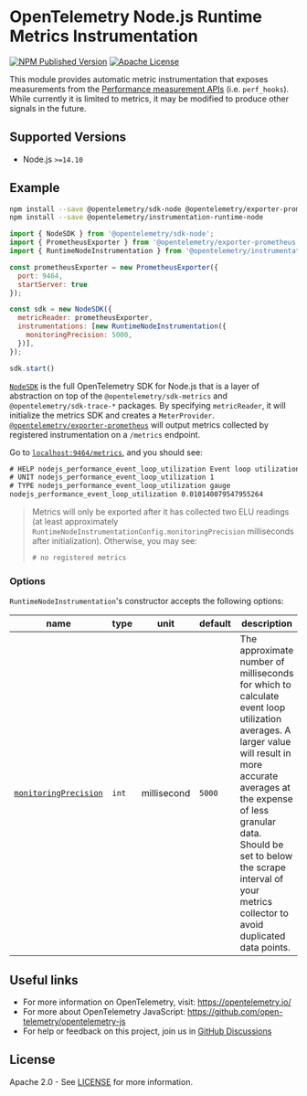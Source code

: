 # OpenTelemetry Node.js Runtime Metrics Instrumentation

[![NPM Published Version][npm-img]][npm-url]
[![Apache License][license-image]][license-image]

This module provides automatic metric instrumentation that exposes measurements from the [Performance measurement APIs](https://nodejs.org/api/perf_hooks.html) (i.e. `perf_hooks`).
While currently it is limited to metrics, it may be modified to produce other signals in the future.

## Supported Versions

- Node.js `>=14.10`

<!-- - 14.6.0 - this package uses _private properties_ -->

## Example

```bash
npm install --save @opentelemetry/sdk-node @opentelemetry/exporter-prometheus
npm install --save @opentelemetry/instrumentation-runtime-node
```

```js
import { NodeSDK } from '@opentelemetry/sdk-node';
import { PrometheusExporter } from '@opentelemetry/exporter-prometheus';
import { RuntimeNodeInstrumentation } from '@opentelemetry/instrumentation-runtime-node';

const prometheusExporter = new PrometheusExporter({
  port: 9464,
  startServer: true
});

const sdk = new NodeSDK({
  metricReader: prometheusExporter,
  instrumentations: [new RuntimeNodeInstrumentation({
    monitoringPrecision: 5000,
  })],
});

sdk.start()
```

[`NodeSDK`](https://www.npmjs.com/package/@opentelemetry/sdk-node) is the full OpenTelemetry SDK for Node.js that is a layer of abstraction on top of the `@opentelemetry/sdk-metrics` and `@opentelemetry/sdk-trace-*` packages. By specifying `metricReader`, it will initialize the metrics SDK and creates a `MeterProvider`. [`@opentelemetry/exporter-prometheus`](https://www.npmjs.com/package/@opentelemetry/exporter-prometheus) will output metrics collected by registered instrumentation on a `/metrics` endpoint.

Go to [`localhost:9464/metrics`](http://localhost:9464/metrics), and you should see:

```txt
# HELP nodejs_performance_event_loop_utilization Event loop utilization
# UNIT nodejs_performance_event_loop_utilization 1
# TYPE nodejs_performance_event_loop_utilization gauge
nodejs_performance_event_loop_utilization 0.010140079547955264
```

> Metrics will only be exported after it has collected two ELU readings (at least approximately `RuntimeNodeInstrumentationConfig.monitoringPrecision` milliseconds after initialization). Otherwise, you may see:
>
> ```txt
> # no registered metrics
> ```

### Options

`RuntimeNodeInstrumentation`'s constructor accepts the following options:

| name | type | unit | default | description |
|---|---|---|---|---|
| [`monitoringPrecision`](./src/types.ts#L25) | `int` | millisecond | `5000` | The approximate number of milliseconds for which to calculate event loop utilization averages. A larger value will result in more accurate averages at the expense of less granular data. Should be set to below the scrape interval of your metrics collector to avoid duplicated data points. |

## Useful links

- For more information on OpenTelemetry, visit: <https://opentelemetry.io/>
- For more about OpenTelemetry JavaScript: <https://github.com/open-telemetry/opentelemetry-js>
- For help or feedback on this project, join us in [GitHub Discussions][discussions-url]

## License

Apache 2.0 - See [LICENSE][license-url] for more information.

[discussions-url]: https://github.com/open-telemetry/opentelemetry-js/discussions
[license-url]: https://github.com/open-telemetry/opentelemetry-js-contrib/blob/main/LICENSE
[license-image]: https://img.shields.io/badge/license-Apache_2.0-green.svg?style=flat
[npm-url]: https://www.npmjs.com/package/@opentelemetry/instrumentation-pg
[npm-img]: https://badge.fury.io/js/%40opentelemetry%2Finstrumentation-pg.svg
